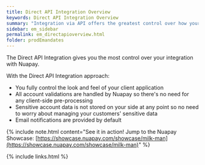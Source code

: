 ```yaml
---
title: Direct API Integration Overview
keywords: Direct API Integration Overview
summary: "Integration via API offers the greatest control over how your E-mandate implementation is handled,"
sidebar: em_sidebar
permalink: em_directapioverview.html
folder: prodEmandates
---
```


The Direct API Integration gives you the most control over your integration with Nuapay.

With the Direct API Integration approach:

* You fully control the look and feel of your client application
* All account validations are handled by Nuapay so there's no need for any client-side pre-processing
* Sensitive account data is not stored on your side at any point so no need to worry about managing your customers' sensitive data
* Email notifications are provided by default


{% include note.html content="See it in action! Jump to the Nuapay Showcase: [https://showcase.nuapay.com/showcase/milk-man](https://showcase.nuapay.com/showcase/milk-man)" %}



{% include links.html %}
